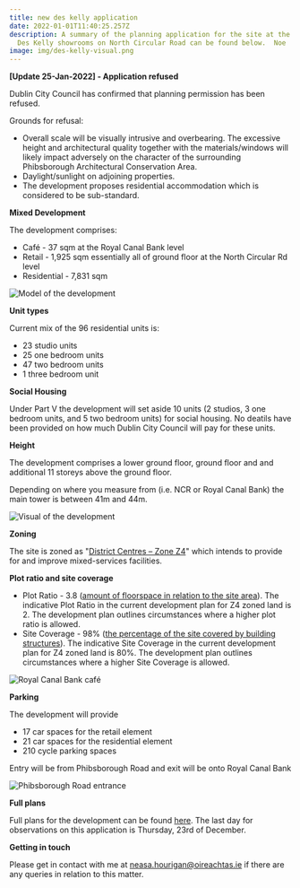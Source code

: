 ```yaml
---
title: new des kelly application
date: 2022-01-01T11:40:25.257Z
description: A summary of the planning application for the site at the former
  Des Kelly showrooms on North Circular Road can be found below.  Noe
image: img/des-kelly-visual.png
---
```

**\[Update 25-Jan-2022] - Application refused**

Dublin City Council has confirmed that planning permission has been refused.  

Grounds for refusal:

* Overall scale will be visually intrusive and overbearing. The excessive height and architectural quality together with the materials/windows will likely impact adversely on the character of the surrounding Phibsborough Architectural Conservation Area.
* Daylight/sunlight on adjoining properties.
* The development proposes residential accommodation which is considered to be sub-standard.

**Mixed Development**

The development comprises: 

* Café - 37 sqm at the Royal Canal Bank level 
* Retail - 1,925 sqm essentially all of ground floor at the North Circular Rd level
* Residential - 7,831 sqm 

![Model of the development](/img/des-kelly-model.png "Model of the development")

**Unit types**

Current mix of the 96 residential units is:

* 23 studio units
* 25 one bedroom units
* 47 two bedroom units
* 1 three bedroom unit

**Social Housing**

Under Part V the development will set aside 10 units (2 studios, 3 one bedroom units, and 5 two bedroom units) for social housing. No deatils have been provided on how much Dublin City Council will pay for these units.

**Height**

The development comprises a lower ground floor, ground floor and and additional 11 storeys above the ground floor.

Depending on where you measure from (i.e. NCR or Royal Canal Bank) the main tower is between 41m and 44m.

![Visual of the development](/img/des-kelly-visual2.png "Visual of the development")

**Zoning**

The site is zoned as "[District Centres – Zone Z4](https://www.dublincity.ie/dublin-city-development-plan-2016-2022/14-land-use-zoning/148-primary-land-use-zoning-categories/1484-district-centres-zone-z4)" which intends to provide for and improve mixed-services facilities.

**Plot ratio and site coverage**

* Plot Ratio - 3.8 ([amount of floorspace in relation to the site area](https://www.dublincity.ie/dublin-city-development-plan-2016-2022/16-development-standards/165-plot-ratio)).  The indicative Plot Ratio in the current development plan for Z4 zoned land is 2. The development plan outlines circumstances where a higher plot ratio is allowed. 
* Site Coverage - 98% ([the percentage of the site covered by building structures](https://www.dublincity.ie/dublin-city-development-plan-2016-2022/16-development-standards/166-site-coverage)). The indicative Site Coverage in the current development plan for Z4 zoned land is 80%. The development plan outlines circumstances where a higher Site Coverage is allowed. 

![Royal Canal Bank café](/img/des-kelly-cafe.png "Royal Canal Bank café")

**Parking**

The development will provide

* 17 car spaces for the retail element
* 21 car spaces for the residential element
* 210 cycle parking spaces

Entry will be from Phibsborough Road and exit will be onto Royal Canal Bank

![Phibsborough Road entrance](/img/des-kelly-visual-phib-rd.png "Phibsborough Road entrance")

**Full plans**

Full plans for the development can be found [here](https://planning.agileapplications.ie/dublincity/application-details/147156). The last day for observations on this application is Thursday, 23rd of December.

**Getting in touch**

Please get in contact with me at [neasa.hourigan@oireachtas.ie](mailto:neasa.hourigan@oireachtas.ie?subject=Proposed%20development%20at%20former%20Des%20Kelly%20showrooms%20on%20North%20Circular%20Road&body=Dear%20Neasa%2C%0D%0A%0D%0A) if there are any queries in relation to this matter.